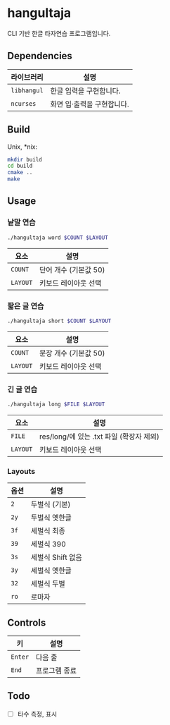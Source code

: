 # hangultaja

CLI 기반 한글 타자연습 프로그램입니다.

## Dependencies

|라이브러리|설명|
|-|-|
|`libhangul`|한글 입력을 구현합니다.|
|`ncurses`|화면 입·출력을 구현합니다.|

## Build

Unix, \*nix:
```sh
mkdir build
cd build
cmake ..
make
```

## Usage

### 낱말 연습

```sh
./hangultaja word $COUNT $LAYOUT
```

|요소|설명|
|-|-|
|`COUNT`|단어 개수 (기본값 50)|
|`LAYOUT`|키보드 레이아웃 선택|

### 짧은 글 연습

```sh
./hangultaja short $COUNT $LAYOUT
```

|요소|설명|
|-|-|
|`COUNT`|문장 개수 (기본값 50)|
|`LAYOUT`|키보드 레이아웃 선택|

### 긴 글 연습

```sh
./hangultaja long $FILE $LAYOUT
```

|요소|설명|
|-|-|
|`FILE`|res/long/에 있는 .txt 파일 (확장자 제외)|
|`LAYOUT`|키보드 레이아웃 선택|

### Layouts

|옵션|설명|
|-|-|
|`2`|두벌식 (기본)|
|`2y`|두벌식 옛한글|
|`3f`|세벌식 최종|
|`39`|세벌식 390|
|`3s`|세벌식 Shift 없음|
|`3y`|세벌식 옛한글|
|`32`|세벌식 두벌|
|`ro`|로마자

## Controls

|키|설명|
|-|-|
|`Enter`|다음 줄|
|`End`|프로그램 종료|

## Todo

- [ ] 타수 측정, 표시
